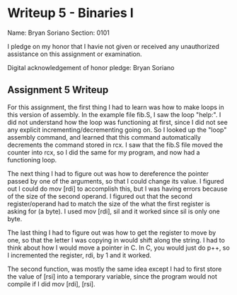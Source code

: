 Writeup 5 - Binaries I
======

Name: Bryan Soriano
Section: 0101

I pledge on my honor that I havie not given or received any unauthorized assistance on this assignment or examination.

Digital acknowledgement of honor pledge: Bryan Soriano

## Assignment 5 Writeup

  For this assignment, the first thing I had to learn was how to make loops in this version of assembly. In the example file fib.S, I saw the loop "help:". I did not understand how the loop was functioning at first, since I did not see any explicit incrementing/decrementing going on. So I looked up the "loop" assembly command, and learned that this command automatically decrements the command stored in rcx. I saw that the fib.S file moved the counter into rcx, so I did the same for my program, and now had a functioning loop.
  
  The next thing I had to figure out was how to dereference the pointer passed by one of the arguments, so that I could change its value. I figured out I could do mov [rdi] to accomplish this, but I was having errors because of the size of the second operand. I figured out that the second register/operand had to match the size of the what the first register is asking for (a byte). I used mov [rdi], sil and it worked since sil is only one byte. 
  
  The last thing I had to figure out was how to get the register to move by one, so that the letter I was copying in would shift along the string. I had to think about how I would move a pointer in C. In C, you would just do p++, so I incremented the register, rdi, by 1 and it worked.
  
  The second function, was mostly the same idea except I had to first store the value of [rsi] into a temporary variable, since the program would not compile if I did mov [rdi], [rsi].
